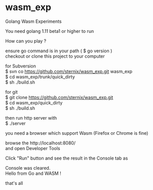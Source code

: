 # wasm_exp
Golang Wasm Experiments

You need golang 1.11 beta1 or higher to run

How can you play ?

ensure go command is in your path ( $ go version )  
checkout or clone this project to your computer  

for Subversion  
$ svn co https://github.com/sternix/wasm_exp.git wasm_exp  
$ cd wasm_exp/trunk/quick_dirty  
$ sh ./build.sh  

for git  
$ git clone https://github.com/sternix/wasm_exp.git  
$ cd wasm_exp/quick_dirty  
$ sh ./build.sh  

then run http server with  
$ ./server  

you need a browser which support Wasm (Firefox or Chrome is fine)  

browse the http://localhost:8080/  
and open Developer Tools  

Click "Run" button and see the result in the Console tab as  

Console was cleared.  
Hello from Go and WASM !  

that's all

